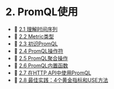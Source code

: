 # 2. PromQL使用

* 📄 [2.1 理解时间序列](siyuan://blocks/20231110105237-wlgrgzh)
* 📄 [2.2 Metric类型](siyuan://blocks/20231110105237-4fei10l)
* 📄 [2.3 初识PromQL](siyuan://blocks/20231110105237-pqxklne)
* 📄 [2.4 PromQL操作符](siyuan://blocks/20231110105237-mkaw9f7)
* 📄 [2.5 PromQL聚合操作](siyuan://blocks/20231110105237-qo8gkya)
* 📄 [2.6 PromQL内置函数](siyuan://blocks/20231110105237-4mttkhi)
* 📄 [2.7 在HTTP API中使用PromQL](siyuan://blocks/20231110105237-yn02tfo)
* 📄 [2.8 最佳实践：4个黄金指标和USE方法](siyuan://blocks/20231110105237-4jaoj8y)

　　‍
